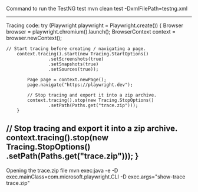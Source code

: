 Command to run the TestNG test
mvn clean test -DxmlFilePath=testng.xml

----------------
Tracing code:
try (Playwright playwright = Playwright.create()) {
    Browser browser = playwright.chromium().launch();
    BrowserContext context = browser.newContext();

    // Start tracing before creating / navigating a page.
        context.tracing().start(new Tracing.StartOptions()
                    .setScreenshots(true)
                    .setSnapshots(true)
                    .setSources(true));

            Page page = context.newPage();
            page.navigate("https://playwright.dev");

			// Stop tracing and export it into a zip archive.
            context.tracing().stop(new Tracing.StopOptions()
                    .setPath(Paths.get("trace.zip")));
        }
// Stop tracing and export it into a zip archive.
context.tracing().stop(new Tracing.StopOptions()
.setPath(Paths.get("trace.zip")));
}
--------------
Opening the trace.zip file
mvn exec:java -e -D exec.mainClass=com.microsoft.playwright.CLI -D exec.args="show-trace trace.zip"